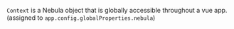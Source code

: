`Context` is a Nebula object that is globally accessible throughout a vue app. (assigned to `app.config.globalProperties.nebula`)